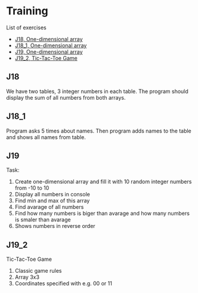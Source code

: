 # Training
List of exercises

* [J18, One-dimensional array](#J18)
* [J18_1, One-dimensional array](#J18_1)
* [J19, One-dimensional array](#J19)
* [J19_2, Tic-Tac-Toe Game](#J19_2)



## J18

We have two tables, 3 integer numbers in each table.
The program should display the sum of all numbers from both arrays.

## J18_1

Program asks 5 times about names. Then program adds names to the table and shows all names from table.

## J19

Task:
  1. Create one-dimensional array and fill it with 10 random integer numbers from -10 to 10
  2. Display all numbers in console
  3. Find min and max of this array
  4. Find avarage of all numbers
  5. Find how many numbers is biger than avarage and how many numbers is smaler than avarage
  6. Shows numbers in reverse order

## J19_2

Tic-Tac-Toe Game

  1. Classic game rules
  2. Array 3x3
  3. Coordinates specified with e.g. 00 or 11


